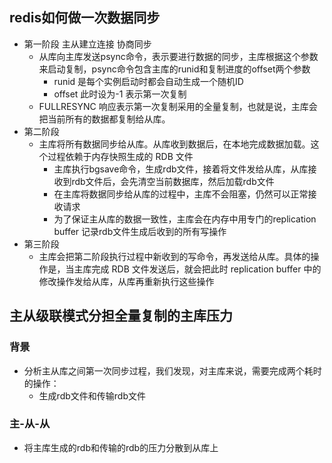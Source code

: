 ## redis如何做一次数据同步
* 第一阶段 主从建立连接 协商同步
  * 从库向主库发送psync命令，表示要进行数据的同步，主库根据这个参数来启动复制，psync命令包含主库的runid和复制进度的offset两个参数
    * runid 是每个实例启动时都会自动生成一个随机ID
    * offset 此时设为-1 表示第一次复制
  * FULLRESYNC 响应表示第一次复制采用的全量复制，也就是说，主库会把当前所有的数据都复制给从库。
* 第二阶段
  * 主库将所有数据同步给从库。从库收到数据后，在本地完成数据加载。这个过程依赖于内存快照生成的 RDB 文件
    * 主库执行bgsave命令，生成rdb文件，接着将文件发给从库，从库接收到rdb文件后，会先清空当前数据库，然后加载rdb文件
    * 在主库将数据同步给从库的过程中，主库不会阻塞，仍然可以正常接收请求
    * 为了保证主从库的数据一致性，主库会在内存中用专门的replication buffer 记录rdb文件生成后收到的所有写操作
* 第三阶段
  * 主库会把第二阶段执行过程中新收到的写命令，再发送给从库。具体的操作是，当主库完成 RDB 文件发送后，就会把此时 replication buffer 中的修改操作发给从库，从库再重新执行这些操作
  
## 主从级联模式分担全量复制的主库压力
### 背景
* 分析主从库之间第一次同步过程，我们发现，对主库来说，需要完成两个耗时的操作：
  * 生成rdb文件和传输rdb文件
  
### 主-从-从
* 将主库生成的rdb和传输的rdb的压力分散到从库上